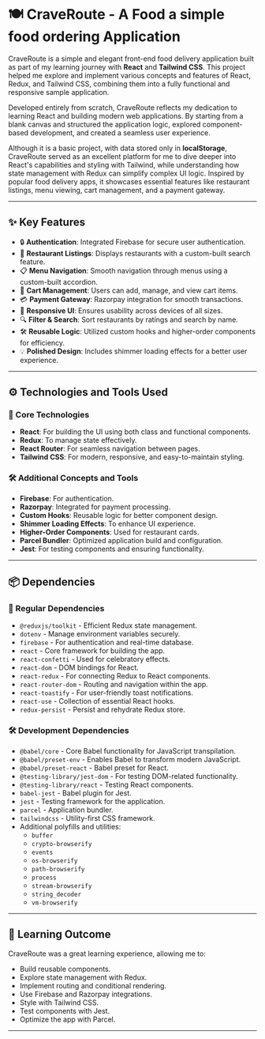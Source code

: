 # 🍽️ CraveRoute - A Food a simple food ordering Application

CraveRoute is a simple and elegant front-end food delivery application built as part of my learning journey with **React** and **Tailwind CSS**. This project helped me explore and implement various concepts and features of React, Redux, and Tailwind CSS, combining them into a fully functional and responsive sample application.

Developed entirely from scratch, CraveRoute reflects my dedication to learning React and building modern web applications. By starting from a blank canvas and structured the application logic, explored component-based development, and created a seamless user experience.

Although it is a basic project, with data stored only in **localStorage**, CraveRoute served as an excellent platform for me to dive deeper into React's capabilities and styling with Tailwind, while understanding how state management with Redux can simplify complex UI logic. Inspired by popular food delivery apps, it showcases essential features like restaurant listings, menu viewing, cart management, and a payment gateway.

---

## ✨ Key Features

* 🔒 **Authentication**: Integrated Firebase for secure user authentication.
* 🏪 **Restaurant Listings**: Displays restaurants with a custom-built search feature.
* 📋 **Menu Navigation**: Smooth navigation through menus using a custom-built accordion.
* 🛒 **Cart Management**: Users can add, manage, and view cart items.
* 💳 **Payment Gateway**: Razorpay integration for smooth transactions.
* 📱 **Responsive UI**: Ensures usability across devices of all sizes.
* 🔍 **Filter & Search**: Sort restaurants by ratings and search by name.
* 🛠️ **Reusable Logic**: Utilized custom hooks and higher-order components for efficiency.
* 💡 **Polished Design**: Includes shimmer loading effects for a better user experience.

---

## ⚙️ Technologies and Tools Used

### 🚀 Core Technologies
* **React**: For building the UI using both class and functional components.
* **Redux**: To manage state effectively.
* **React Router**: For seamless navigation between pages.
* **Tailwind CSS**: For modern, responsive, and easy-to-maintain styling.

### 🛠️ Additional Concepts and Tools
* **Firebase**: For authentication.
* **Razorpay**: Integrated for payment processing.
* **Custom Hooks**: Reusable logic for better component design.
* **Shimmer Loading Effects**: To enhance UI experience.
* **Higher-Order Components**: Used for restaurant cards.
* **Parcel Bundler**: Optimized application build and configuration.
* **Jest**: For testing components and ensuring functionality.

---

## 📦 Dependencies

### 🔗 Regular Dependencies
* `@reduxjs/toolkit` - Efficient Redux state management.
* `dotenv` - Manage environment variables securely.
* `firebase` - For authentication and real-time database.
* `react` - Core framework for building the app.
* `react-confetti` - Used for celebratory effects.
* `react-dom` - DOM bindings for React.
* `react-redux` - For connecting Redux to React components.
* `react-router-dom` - Routing and navigation within the app.
* `react-toastify` - For user-friendly toast notifications.
* `react-use` - Collection of essential React hooks.
* `redux-persist` - Persist and rehydrate Redux store.

### 🛠️ Development Dependencies
* `@babel/core` - Core Babel functionality for JavaScript transpilation.
* `@babel/preset-env` - Enables Babel to transform modern JavaScript.
* `@babel/preset-react` - Babel preset for React.
* `@testing-library/jest-dom` - For testing DOM-related functionality.
* `@testing-library/react` - Testing React components.
* `babel-jest` - Babel plugin for Jest.
* `jest` - Testing framework for the application.
* `parcel` - Application bundler.
* `tailwindcss` - Utility-first CSS framework.
* Additional polyfills and utilities:
  * `buffer`
  * `crypto-browserify`
  * `events`
  * `os-browserify`
  * `path-browserify`
  * `process`
  * `stream-browserify`
  * `string_decoder`
  * `vm-browserify`

---

## 🎯 Learning Outcome

CraveRoute was a great learning experience, allowing me to:
* Build reusable components.
* Explore state management with Redux.
* Implement routing and conditional rendering.
* Use Firebase and Razorpay integrations.
* Style with Tailwind CSS.
* Test components with Jest.
* Optimize the app with Parcel.

---
